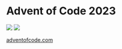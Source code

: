 # Advent of Code 2023

![](https://img.shields.io/badge/stars%20⭐-27-yellow)
![](https://img.shields.io/badge/days%20completed-13-red)

[adventofcode.com](https://adventofcode.com/2023)